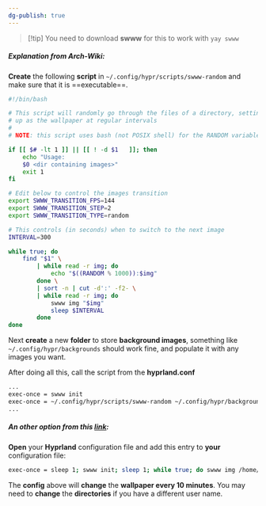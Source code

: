 ```yaml
---
dg-publish: true
---
```

> [!tip] You need to download **swww** for this to work with `yay swww`
##### Explanation from Arch-Wiki:
**Create** the following **script** in `~/.config/hypr/scripts/swww-random` and make sure that it is ==executable==.

```bash
#!/bin/bash

# This script will randomly go through the files of a directory, setting it
# up as the wallpaper at regular intervals
#
# NOTE: this script uses bash (not POSIX shell) for the RANDOM variable

if [[ $# -lt 1 ]] || [[ ! -d $1   ]]; then
	echo "Usage:
	$0 <dir containing images>"
	exit 1
fi

# Edit below to control the images transition
export SWWW_TRANSITION_FPS=144
export SWWW_TRANSITION_STEP=2
export SWWW_TRANSITION_TYPE=random

# This controls (in seconds) when to switch to the next image
INTERVAL=300

while true; do
	find "$1" \
		| while read -r img; do
			echo "$((RANDOM % 1000)):$img"
		done \
		| sort -n | cut -d':' -f2- \
		| while read -r img; do
			swww img "$img"
			sleep $INTERVAL
		done
done
```
Next **create** a new **folder** to store **background images**, something like `~/.config/hypr/backgrounds` should work fine, and populate it with any images you want.

After doing all this, call the script from the **hyprland.conf**
```bash
...
exec-once = swww init
exec-once = ~/.config/hypr/scripts/swww-random ~/.config/hypr/backgrounds
...
```
##### An other option from this [link](https://forum.garudalinux.org/t/change-wallpaper-on-sway/30377/2):
**Open** your **Hyprland** configuration file and add this entry to **your** configuration file:
```bash
exec-once = sleep 1; swww init; sleep 1; while true; do swww img /home/garo/Pictures/catppuccin-wallpapers/$(ls /home/garo/Pictures/catppuccin-wallpapers | shuf -n 1) --transition-fps 30 --transition-type=wipe --transition-bezier=0,0.84,1,1; sleep 600; done
```
The **config** above will **change** the **wallpaper every 10 minutes**. You may need to **change** the **directories** if you have a different user name.